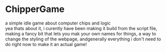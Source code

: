 # ChipperGame
a simple idle game about computer chips and logic  
yea thats about it, i curently have been making it build from the script file, making a fancy bit that lets you mak your own names for things, a way to change the styling of the webpage, andgenerally everything i don't need to do right now to make it an actual game!
